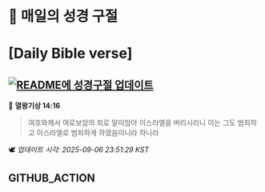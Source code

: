 # 🙏 매일의 성경 구절
# [Daily Bible verse]
## [![README에 성경구절 업데이트](https://github.com/DONGSUKA/first_test/actions/workflows/update-readme-bible.yml/badge.svg)](https://github.com/DONGSUKA/first_test/actions/workflows/update-readme-bible.yml)
<!-- START_BIBLE_VERSE -->
📖 **열왕기상 14:16**
> 여호와께서 여로보암의 죄로 말미암아 이스라엘을 버리시리니 이는 그도 범죄하고 이스라엘로 범죄하게 하였음이니라 하니라

🕊️ _업데이트 시각: 2025-09-06 23:51:29 KST_
  <!-- END_BIBLE_VERSE -->
## GITHUB_ACTION
